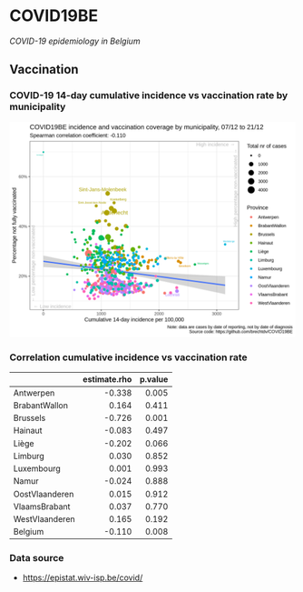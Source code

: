 
# COVID19BE

*COVID-19 epidemiology in Belgium*

## Vaccination

### COVID-19 14-day cumulative incidence vs vaccination rate by municipality

![](covid19be-vaccination.png)

### Correlation cumulative incidence vs vaccination rate

|                | estimate.rho | p.value |
| :------------- | -----------: | ------: |
| Antwerpen      |      \-0.338 |   0.005 |
| BrabantWallon  |        0.164 |   0.411 |
| Brussels       |      \-0.726 |   0.001 |
| Hainaut        |      \-0.083 |   0.497 |
| Liège          |      \-0.202 |   0.066 |
| Limburg        |        0.030 |   0.852 |
| Luxembourg     |        0.001 |   0.993 |
| Namur          |      \-0.024 |   0.888 |
| OostVlaanderen |        0.015 |   0.912 |
| VlaamsBrabant  |        0.037 |   0.770 |
| WestVlaanderen |        0.165 |   0.192 |
| Belgium        |      \-0.110 |   0.008 |

### Data source

  - <https://epistat.wiv-isp.be/covid/>
